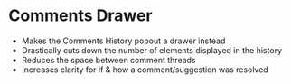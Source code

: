 # Comments Drawer
- Makes the Comments History popout a drawer instead
- Drastically cuts down the number of elements displayed in the history
- Reduces the space between comment threads
- Increases clarity for if & how a comment/suggestion was resolved
